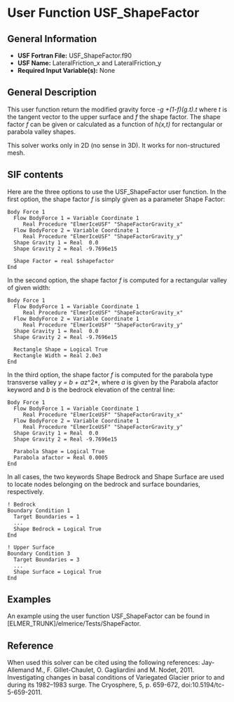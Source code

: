 # User Function USF_ShapeFactor
## General Information
- **USF Fortran File:** USF_ShapeFactor.f90
- **USF Name:** LateralFriction_x and LateralFriction_y
- **Required Input Variable(s):** None

## General Description
This user function return the modified gravity force *-g +(1-f)(g.t).t*
where *t* is the tangent vector to the upper surface and *f* the shape factor. The shape factor *f* can be given or calculated as a function of *h(x,t)* for rectangular or parabola valley shapes.

This solver works only in 2D (no sense in 3D). It works for non-structured mesh.

## SIF contents
Here are the three options to use the USF_ShapeFactor user function. In the first option, the shape factor *f* is simply given as a parameter Shape Factor:

```
Body Force 1
  Flow BodyForce 1 = Variable Coordinate 1
     Real Procedure "ElmerIceUSF" "ShapeFactorGravity_x"
  Flow BodyForce 2 = Variable Coordinate 1
     Real Procedure "ElmerIceUSF" "ShapeFactorGravity_y"
  Shape Gravity 1 = Real  0.0                                 
  Shape Gravity 2 = Real -9.7696e15       

  Shape Factor = real $shapefactor
End
```
In the second option, the shape factor *f* is computed for a rectangular valley of given width:

```
Body Force 1
  Flow BodyForce 1 = Variable Coordinate 1
     Real Procedure "ElmerIceUSF" "ShapeFactorGravity_x"
  Flow BodyForce 2 = Variable Coordinate 1
     Real Procedure "ElmerIceUSF" "ShapeFactorGravity_y"
  Shape Gravity 1 = Real  0.0                                 
  Shape Gravity 2 = Real -9.7696e15       

  Rectangle Shape = Logical True
  Rectangle Width = Real 2.0e3
End
```
In the third option, the shape factor *f* is computed for the parabola type transverse valley *y = b + a*z^2*, where *a* is given by the Parabola afactor keyword and *b* is the bedrock elevation of the central line:

```
Body Force 1
  Flow BodyForce 1 = Variable Coordinate 1
     Real Procedure "ElmerIceUSF" "ShapeFactorGravity_x"
  Flow BodyForce 2 = Variable Coordinate 1
     Real Procedure "ElmerIceUSF" "ShapeFactorGravity_y"
  Shape Gravity 1 = Real  0.0                                 
  Shape Gravity 2 = Real -9.7696e15       
  
  Parabola Shape = Logical True
  Parabola afactor = Real 0.0005
End
```
In all cases, the two keywords Shape Bedrock and Shape Surface are used to locate nodes belonging on the bedrock and surface boundaries, respectively.

```
! Bedrock
Boundary Condition 1
  Target Boundaries = 1
  ...
  Shape Bedrock = Logical True
End

! Upper Surface
Boundary Condition 3
  Target Boundaries = 3
  ...
  Shape Surface = Logical True
End
```

## Examples
An example using the user function USF_ShapeFactor can be found in [ELMER_TRUNK]/elmerice/Tests/ShapeFactor.

## Reference
When used this solver can be cited using the following references:
Jay-Allemand M., F. Gillet-Chaulet, O. Gagliardini and M. Nodet, 2011. Investigating changes in basal conditions of Variegated Glacier prior to and during its 1982–1983 surge. The Cryosphere, 5, p. 659-672, doi:10.5194/tc-5-659-2011.

